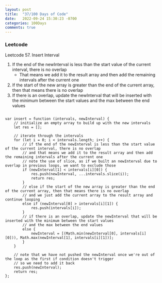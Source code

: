 ```yaml
---
layout: post
title:  "37/100 Days of Code"
date:   2022-09-24 15:30:23 -0700
categories: 100Days
comments: true
---
```


### Leetcode
Leetcode 57. Insert Interval

1. If the end of the newInterval is less than the start value of the current interval, there is no overlap
    - That means we add it to the result array and then add the remaining intervals after the current one
2. If the start of the new array is greater than the end of the current array, then that means there is no overlap
3. If there is an overlap, update the newInterval that will be inserted with the minimum between the start values and the max between the end values

~~~

var insert = function (intervals, newInterval) {
    // initialize an empty array to build up with the new intervals
    let res = [];

    // iterate through the intervals
    for (let i = 0; i < intervals.length; i++) {
        // if the end of the newInterval is less than the start value of the current interval, there is no overlap
        // and that means we add it to the result array and then add the remaining intervals after the current one
        // note the use of slice, as if we built an newInterval due to overlap in previous loops, we want to exclude those
        if (newInterval[1] < intervals[i][0]) {
            res.push(newInterval, ...intervals.slice(i));
            return res;
        }
        // else if the start of the new array is greater than the end of the current array, then that means there is no overlap
        // and we just add the current array to the result array and continue looping
        else if (newInterval[0] > intervals[i][1]) {
            res.push(intervals[i]);
        }
        // if there is an overlap, update the newInterval that will be inserted with the minimum between the start values
        // and the max between the end values
        else {
            newInterval = [(Math.min(newInterval[0], intervals[i][0])), Math.max(newInterval[1], intervals[i][1])];
        }
    }

    // note that we have not pushed the newInterval once we're out of the loop as the first if condition doesn't trigger
    // so we need to add it back
    res.push(newInterval);
    return res;
};
~~~
